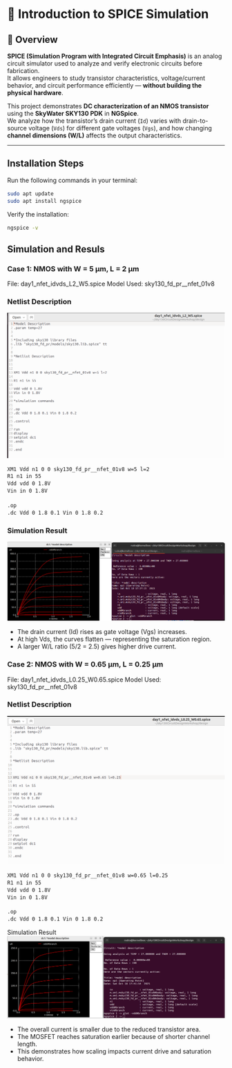 # 🧠 Introduction to SPICE Simulation

## 📘 Overview

**SPICE (Simulation Program with Integrated Circuit Emphasis)** is an analog circuit simulator used to analyze and verify electronic circuits before fabrication.  
It allows engineers to study transistor characteristics, voltage/current behavior, and circuit performance efficiently — **without building the physical hardware**.

This project demonstrates **DC characterization of an NMOS transistor** using the **SkyWater SKY130 PDK** in **NGSpice**.  
We analyze how the transistor’s drain current (`Id`) varies with drain-to-source voltage (`Vds`) for different gate voltages (`Vgs`), and how changing **channel dimensions (W/L)** affects the output characteristics.

---

## Installation Steps

Run the following commands in your terminal:

```bash
sudo apt update
sudo apt install ngspice
```
Verify the installation:
```bash
ngspice -v
```

## Simulation and Resuls

### Case 1: NMOS with W = 5 µm, L = 2 µm

File: day1_nfet_idvds_L2_W5.spice
Model Used: sky130_fd_pr__nfet_01v8

### Netlist Description


![Alt Text](images/L2W5_code.png)

```bash
XM1 Vdd n1 0 0 sky130_fd_pr__nfet_01v8 w=5 l=2
R1 n1 in 55
Vdd vdd 0 1.8V
Vin in 0 1.8V

.op
.dc Vdd 0 1.8 0.1 Vin 0 1.8 0.2
```

### Simulation Result


![Alt Text](images/L2W5.png)

- The drain current (Id) rises as gate voltage (Vgs) increases.
- At high Vds, the curves flatten — representing the saturation region.
- A larger W/L ratio (5/2 = 2.5) gives higher drive current.


### Case 2: NMOS with W = 0.65 µm, L = 0.25 µm

File: day1_nfet_idvds_L0.25_W0.65.spice
Model Used: sky130_fd_pr__nfet_01v8

### Netlist Description
![Alt Text](images/L0.25W0.65_code.png)
```bash
XM1 Vdd n1 0 0 sky130_fd_pr__nfet_01v8 w=0.65 l=0.25
R1 n1 in 55
Vdd vdd 0 1.8V
Vin in 0 1.8V

.op
.dc Vdd 0 1.8 0.1 Vin 0 1.8 0.2

```

Simulation Result
![Alt Text](images/L0.25W0.65.png)

- The overall current is smaller due to the reduced transistor area.
- The MOSFET reaches saturation earlier because of shorter channel length.
- This demonstrates how scaling impacts current drive and saturation behavior.
